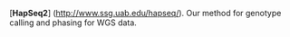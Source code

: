 
[**HapSeq2**] (http://www.ssg.uab.edu/hapseq/). Our method for genotype calling and phasing for WGS data. 


 

